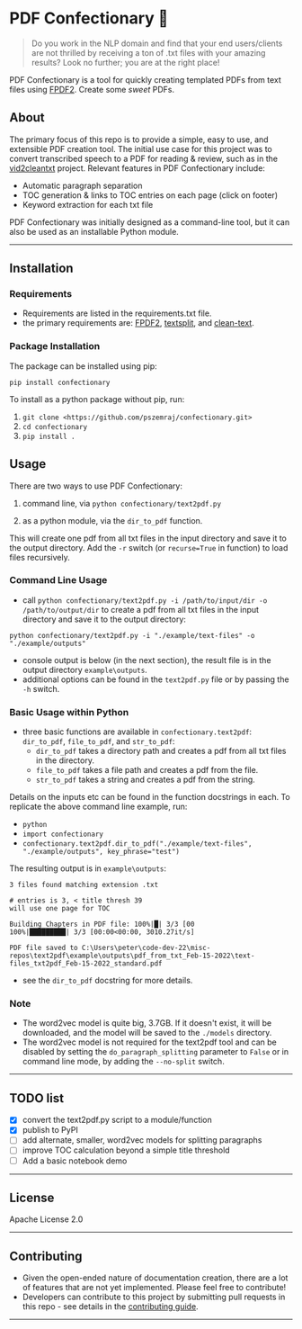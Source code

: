 # PDF Confectionary :cupcake:

> Do you work in the NLP domain and find that your end users/clients are not thrilled by receiving a ton of .txt files with your amazing results? Look no further; you are at the right place!

PDF Confectionary is a tool for quickly creating templated PDFs from text files using [FPDF2](https://pyfpdf.github.io/fpdf2/index.html). Create some *sweet* PDFs.

## About

The primary focus of this repo is to provide a simple, easy to use, and extensible PDF creation tool. The initial use case for this project was to convert transcribed speech to a PDF for reading & review, such as in the [vid2cleantxt](https://github.com/pszemraj/vid2cleantxt) project. Relevant features in PDF Confectionary include:

- Automatic paragraph separation
- TOC generation & links to TOC entries on each page (click on footer)
- Keyword extraction for each txt file

PDF Confectionary was initially designed as a command-line tool, but it can also be used as an installable Python module.

---

## Installation

### Requirements

- Requirements are listed in the requirements.txt file.
- the primary requirements are: [FPDF2](https://pyfpdf.github.io/fpdf2/index.html), [textsplit](https://github.com/chschock/textsplit), and [clean-text](https://github.com/jfilter/clean-text).

### Package Installation

The package can be installed using pip:

    pip install confectionary

To install as a python package without pip, run:

1. `git clone <https://github.com/pszemraj/confectionary.git>`
2. `cd confectionary`
3. `pip install .`

## Usage

There are two ways to use PDF Confectionary:

1. command line, via `python confectionary/text2pdf.py`

2. as a python module, via the `dir_to_pdf` function.

This will create one pdf from all txt files in the input directory and save it to the output directory. Add the `-r` switch (or `recurse=True` in function) to load files recursively.

### Command Line Usage

- call `python confectionary/text2pdf.py -i /path/to/input/dir -o /path/to/output/dir` to create a pdf from all txt files in the input directory and save it to the output directory:

`python confectionary/text2pdf.py -i "./example/text-files" -o "./example/outputs"`

- console output is below (in the next section), the result file is in the output directory `example\outputs`.
- additional options can be found in the `text2pdf.py` file or by passing the `-h` switch.

### Basic Usage within Python

- three basic functions are available in `confectionary.text2pdf`: `dir_to_pdf`, `file_to_pdf`, and `str_to_pdf`:
  - `dir_to_pdf` takes a directory path and creates a pdf from all txt files in the directory.
  - `file_to_pdf` takes a file path and creates a pdf from the file.
  - `str_to_pdf` takes a string and creates a pdf from the string.

Details on the inputs etc can be found in the function docstrings in each. To replicate the above command line example, run:

- `python`
- `import confectionary`
- `confectionary.text2pdf.dir_to_pdf("./example/text-files", "./example/outputs", key_phrase="test")`

The resulting output is in `example\outputs`:

```
3 files found matching extension .txt

# entries is 3, < title thresh 39
will use one page for TOC

Building Chapters in PDF file: 100%|█| 3/3 [00
100%|█████████| 3/3 [00:00<00:00, 3010.27it/s]

PDF file saved to C:\Users\peter\code-dev-22\misc-repos\text2pdf\example\outputs\pdf_from_txt_Feb-15-2022\text-files_txt2pdf_Feb-15-2022_standard.pdf
```

- see the `dir_to_pdf` docstring for more details.

### Note

- The word2vec model is quite big, 3.7GB. If it doesn't exist, it will be downloaded, and the model will be saved to the `./models` directory.
- The word2vec model is not required for the text2pdf tool and can be disabled by setting the `do_paragraph_splitting` parameter to `False` or in command line mode, by adding the `--no-split` switch.

---

## TODO list

- [x] convert the text2pdf.py script to a module/function
- [x] publish to PyPI
- [ ] add alternate, smaller, word2vec models for splitting paragraphs
- [ ] improve TOC calculation beyond a simple title threshold
- [ ] Add a basic notebook demo

---

## License

Apache License 2.0

---

## Contributing

- Given the open-ended nature of documentation creation, there are a lot of features that are not yet implemented. Please feel free to contribute!
- Developers can contribute to this project by submitting pull requests in this repo - see details in the [contributing guide](CONTRIBUTING.md).

---
